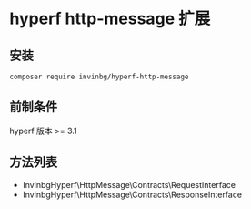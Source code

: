 # hyperf http-message 扩展

## 安装

```shell
composer require invinbg/hyperf-http-message
```

## 前制条件

hyperf 版本 >= 3.1

## 方法列表

- InvinbgHyperf\HttpMessage\Contracts\RequestInterface
- InvinbgHyperf\HttpMessage\Contracts\ResponseInterface